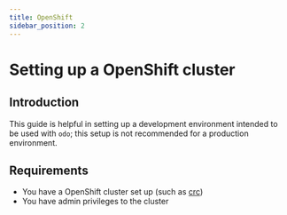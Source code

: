 ```yaml
---
title: OpenShift
sidebar_position: 2
---
```


# Setting up a OpenShift cluster

## Introduction
This guide is helpful in setting up a development environment intended to be used with `odo`; this setup is not recommended for a production environment.

## Requirements
* You have a OpenShift cluster set up (such as [crc](https://crc.dev/crc/#installing-codeready-containers_gsg))
* You have admin privileges to the cluster

